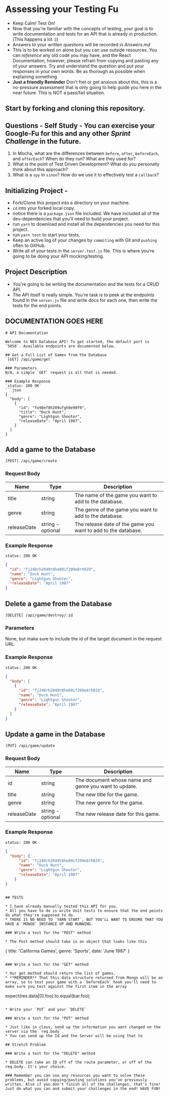 # Assessing your Testing Fu

* Keep Calm! Test On!
* Now that you're familiar with the concepts of testing, your goal is to write documentation and tests for an API that is already in production. (This happens a lot :))
* Answers to your written questions will be recorded in _Answers.md_
* This is to be worked on alone but you can use outside resources. You can _reference_ any old code you may have, and the React Documentation, however, please refrain from copying and pasting any of your answers. Try and understand the question and put your responses in your own words. Be as thorough as possible when explaining something.
* **Just a friendly Reminder** Don't fret or get anxious about this, this is a no-pressure assessment that is only going to help guide you here in the near future. This is NOT a pass/fail situation.

## Start by forking and cloning this repository.

## Questions - Self Study - You can exercise your Google-Fu for this and any other _Sprint Challenge_ in the future.

1. In Mocha, what are the differences between `before`, `after`, `beforeEach`, and `afterEach`? When do they run? What are they used for?
2. What is the point of Test Driven Development? What do you personally think about this approach?
3. What is a `spy` in `sinon`? How do we use it to effectively test a `callback`?

## Initializing Project -

* Fork/Clone this project into a directory on your machine.
* `cd` into your forked local copy.
* notice there is a `package.json` file included. We have included all of the dev-dependencies that you'll need to build your project.
* run `yarn` to download and install all the dependencies you need for this project.
* run `yarn test` to start your tests.
* Keep an active log of your changes by `commiting` with Git and `pushing` often to GitHub.
* Write all of your tests in the `server.test.js` file. This is where you're going to be doing your API mocking/testing.

## Project Description

* You're going to be writing the documentation and the tests for a CRUD API.
* The API itself is really simple. You're task is to peek at the endpoints found in the `server.js` file and write docs for each one, then write the tests for the end points.

## DOCUMENTATION GOES HERE

```
# API Documentation

Welcome to NES Database API! To get started, the default port is `5050`. Available endpoints are documented below.

## Get a Full List of Games from the Database
`[GET] /api/game/get`

### Parameters
N/A, a simple `GET` request is all that is needed.

### Example Response
`status: 200 OK`
```json
{
  "body": [
    {
      "id": "fo90ef8h209ufgh0e90f9",
      "title": "Duck Hunt",
      "genre": "Lightgun Shooter",
      "releaseDate": "April 1987",
    }
  ]
}
```

## Add a game to the Database
`[POST] /api/game/create`

### Request Body
|Name|Type|Description|
|----|----|-----------|
|title|string|The name of the game you want to add to the database.|
|genre|string|The genre of the game you want to add to the database.|
|releaseDate|string - optional|The release date of the game you want to add to the database.|

### Example Response
`status: 200 OK`
```json
{
  "id": "fj248rh2049t8he09if209e8rh029",
  "name": "Duck Hunt",
  "genre": "Lightgun Shooter",
  "releaseDate": "April 1987"
}
```

## Delete a game from the Database
`[DELETE] /api/game/destroy/:id`

### Parameters
None, but make sure to include the id of the target document in the request URL.
### Example Response
`status: 200 OK`
```json
{
  "body": [
    {
      "id": "fj248rh2049t8he09if209e8rh029",
      "name": "Duck Hunt",
      "genre": "Lightgun Shooter",
      "releaseDate": "April 1987"
    }
  ]
}
```

## Update a game in the Database
`[PUT] /api/game/update`

### Request Body
|Name|Type|Description|
|----|----|-----------|
|id|string|The document whose name and genre you want to update.
|title|string|The new title for the game.|
|genre|string|The new genre for the game.|
|releaseDate|string - optional|The new release date for this game.|

### Example Response
`status: 200 OK`
```json
{
  "body": {
      "id": "fj248rh2049t8he09if209e8rh029",
      "name": "Duck Hunt",
      "genre": "Lightgun Shooter",
      "releaseDate": "April 1987"
    }
}
```
```

## TESTS

* I have already manually tested this API for you.
* All you have to do is write Unit tests to ensure that the end points do what they're supposed to do.
* THERE IS NO NEED TO `YARN START`, BUT YOU'LL WANT TO ENSURE THAT YOU HAVE A `MONGO` INSTANCE UP AND RUNNING.

### Write a test for the "POST" method

* The Post method should take in an object that looks like this

```
{
  title: 'California Games',
  genre: 'Sports',
  date: 'June 1987'
}
```

### Write a test for the "GET" method

* Our get method should return the list of games.
* **REMINDER** That this data structure returned from Mongo will be an array, so to test your game with a `beforeEach` hook you'll need to make sure you test against the first item in the array

```
expect(res.data[0].foo).to.equal(bar.foo);
```

* Write your `PUT` and your `DELETE`

### Write a test for the "PUT" method

* Just like in class, send up the information you want changed on the server via the `req.body`.
* You can send up the Id and the Server will be using that to

## Stretch Problem

### Write a test for the "DELETE" method

* DELETE can take an ID off of the route parameter, or off of the req.body. It's your choice.

### Remember you can use any resources you want to solve these problems, but avoid copying/pasting solutions you've previously written. Also if you don't finish all of the challenges, that's fine! Just do what you can and submit your challenges in the end! HAVE FUN!
